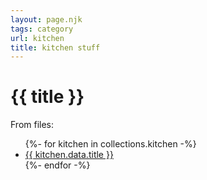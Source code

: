 ```yaml
---
layout: page.njk
tags: category
url: kitchen
title: kitchen stuff
---
```



# {{ title }}
<p>From files:</p>
<ul>
{%- for kitchen in collections.kitchen -%}
  <li><a href="{{ kitchen.data.url }}">{{ kitchen.data.title }}</a></li>
{%- endfor -%}
</ul>
